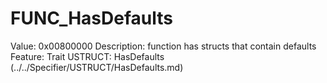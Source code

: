 # FUNC_HasDefaults

Value: 0x00800000
Description: function has structs that contain defaults
Feature: Trait
USTRUCT: HasDefaults (../../Specifier/USTRUCT/HasDefaults.md)